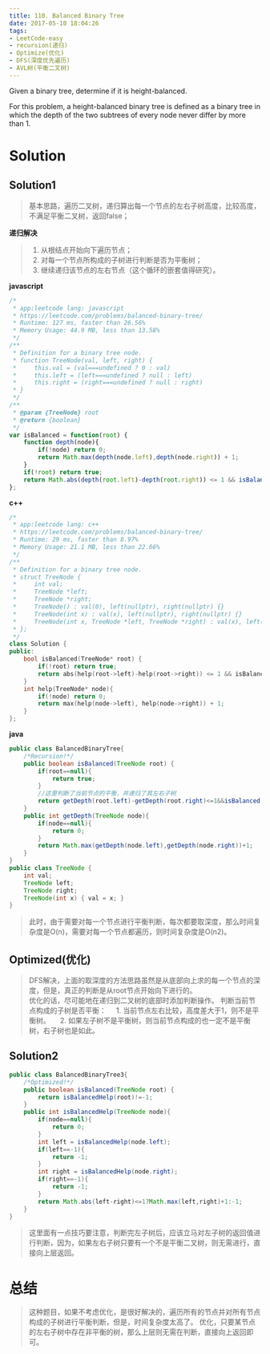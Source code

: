 ```yaml
---
title: 110. Balanced Binary Tree
date: 2017-05-10 18:04:26
tags:
- LeetCode-easy
- recursion(递归)
- Optimize(优化)
- DFS(深度优先遍历)
- AVL树(平衡二叉树)
---
```

Given a binary tree, determine if it is height-balanced.

For this problem, a height-balanced binary tree is defined as a binary tree in which the depth of the two subtrees of every node never differ by more than 1.

<!-- more -->
# Solution

## Solution1

>基本思路，遍历二叉树，递归算出每一个节点的左右子树高度，比较高度，不满足平衡二叉树，返回false；

**递归解决**

>1. 从根结点开始向下遍历节点；
>2. 对每一个节点所构成的子树进行判断是否为平衡树；
>3. 继续递归该节点的左右节点（这个循环的嵌套值得研究）。

**javascript**

```js
/*
 * app:leetcode lang: javascript
 * https://leetcode.com/problems/balanced-binary-tree/
 * Runtime: 127 ms, faster than 26.56%
 * Memory Usage: 44.9 MB, less than 13.58%
 */
/**
 * Definition for a binary tree node.
 * function TreeNode(val, left, right) {
 *     this.val = (val===undefined ? 0 : val)
 *     this.left = (left===undefined ? null : left)
 *     this.right = (right===undefined ? null : right)
 * }
 */
/**
 * @param {TreeNode} root
 * @return {boolean}
 */
var isBalanced = function(root) {
    function depth(node){
        if(!node) return 0;
        return Math.max(depth(node.left),depth(node.right)) + 1;
    }
    if(!root) return true;
    return Math.abs(depth(root.left)-depth(root.right)) <= 1 && isBalanced(root.left) && isBalanced(root.right);
};
```



**c++**

```c++
/*
 * app:leetcode lang: c++
 * https://leetcode.com/problems/balanced-binary-tree/
 * Runtime: 29 ms, faster than 8.97%
 * Memory Usage: 21.1 MB, less than 22.66% 
 */
/**
 * Definition for a binary tree node.
 * struct TreeNode {
 *     int val;
 *     TreeNode *left;
 *     TreeNode *right;
 *     TreeNode() : val(0), left(nullptr), right(nullptr) {}
 *     TreeNode(int x) : val(x), left(nullptr), right(nullptr) {}
 *     TreeNode(int x, TreeNode *left, TreeNode *right) : val(x), left(left), right(right) {}
 * };
 */
class Solution {
public:
    bool isBalanced(TreeNode* root) {
        if(!root) return true;
        return abs(help(root->left)-help(root->right)) <= 1 && isBalanced(root->left)&& isBalanced(root->right);
    }
    int help(TreeNode* node){
        if(!node) return 0;
        return max(help(node->left), help(node->right)) + 1;
    }
};
```

**java**

```java
public class BalancedBinaryTree{
    /*Recursion!*/
    public boolean isBalanced(TreeNode root) {
        if(root==null){
            return true;
        }
        //这里判断了当前节点的平衡，并递归了其左右子树
        return getDepth(root.left)-getDepth(root.right)<=1&&isBalanced(root.left)&&isBalanced(root.right);
    }
    public int getDepth(TreeNode node){
        if(node==null){
            return 0;
        }
        return Math.max(getDepth(node.left),getDepth(node.right))+1;
    }
}
public class TreeNode {
    int val;
    TreeNode left;
    TreeNode right;
    TreeNode(int x) { val = x; }
}
```
>此时，由于需要对每一个节点进行平衡判断，每次都要取深度，那么时间复杂度是O(n)，需要对每一个节点都遍历，则时间复杂度是O(n2)。

## Optimized(优化)

>DFS解决，上面的取深度的方法思路虽然是从底部向上求的每一个节点的深度，但是，真正的判断是从root节点开始向下进行的。<br>
>优化的话，尽可能地在递归到二叉树的底部时添加判断操作。
>判断当前节点构成的子树是否平衡：
>&nbsp;&nbsp;&nbsp;&nbsp;1. 当前节点左右比较，高度差大于1，则不是平衡树。
>&nbsp;&nbsp;&nbsp;&nbsp;2. 如果左子树不是平衡树，则当前节点构成的也一定不是平衡树，右子树也是如此。


## Solution2

```java
public class BalancedBinaryTree3{
    /*Optimized!*/
    public boolean isBalanced(TreeNode root) {
        return isBalancedHelp(root)!=-1;
    }
    public int isBalancedHelp(TreeNode node){
        if(node==null){
            return 0;
        }
        int left = isBalancedHelp(node.left);
        if(left==-1){
            return -1;
        }
        int right = isBalancedHelp(node.right);
        if(right==-1){
            return -1;
        }
        return Math.abs(left-right)<=1?Math.max(left,right)+1:-1;
    }
}
```

>这里面有一点技巧要注意，判断完左子树后，应该立马对左子树的返回值进行判断，因为，如果左右子树只要有一个不是平衡二叉树，则无需进行，直接向上层返回。

# 总结
>这种题目，如果不考虑优化，是很好解决的，遍历所有的节点并对所有节点构成的子树进行平衡判断，但是，时间复杂度太高了。
>优化，只要某节点的左右子树中存在非平衡的树，那么上层则无需在判断，直接向上返回即可。